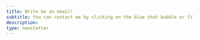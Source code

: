 ```yaml
---
title: Write me an email!
subtitle: You can contact me by clicking on the blue chat bubble or filling in this form!
description:
type: newsletter
---
```

